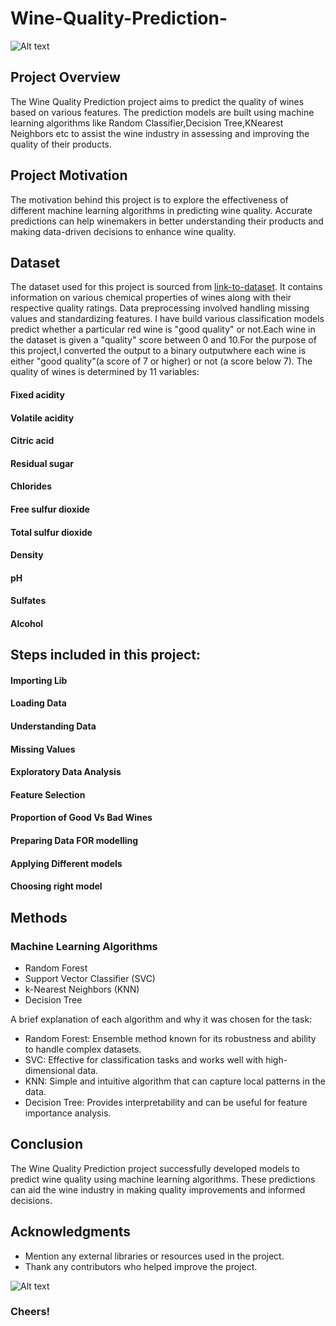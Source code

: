 # Wine-Quality-Prediction-
![Alt text](https://www.thespruceeats.com/thmb/N9TEoqtQz-R9zkjMXM8I530sj30=/1500x0/filters:no_upscale():max_bytes(150000):strip_icc()/red-wine-is-poured-into-a-glass-from-a-bottle--light-background--1153158143-98320451802c485cb6d7b5437c7fd60a.jpg)
 ## Project Overview
The Wine Quality Prediction project aims to predict the quality of wines based on various features. The prediction models are built using machine learning algorithms like Random Classifier,Decision Tree,KNearest Neighbors etc to assist the wine industry in assessing and improving the quality of their products.

## Project Motivation
The motivation behind this project is to explore the effectiveness of different machine learning algorithms in predicting wine quality. Accurate predictions can help winemakers in better understanding their products and making data-driven decisions to enhance wine quality.
## Dataset
The dataset used for this project is sourced from [link-to-dataset](https://www.kaggle.com/datasets/yasserh/wine-quality-dataset). It contains information on various chemical properties of wines along with their respective quality ratings. Data preprocessing involved handling missing values and standardizing features.
I have build various classification models predict whether a particular red wine is "good quality" or not.Each wine in the dataset is given a "quality" score between 0 and 10.For the purpose of this project,I converted the output to a binary outputwhere each wine is either "good quality"(a score of 7 or higher) or not (a score below 7).
The quality of wines is determined by 11 variables:

#### Fixed acidity
#### Volatile acidity
 #### Citric acid
#### Residual sugar
#### Chlorides
#### Free sulfur dioxide
 #### Total sulfur dioxide
#### Density
 #### pH
#### Sulfates
 #### Alcohol
## Steps included in this project:
#### Importing Lib
#### Loading Data
#### Understanding Data
#### Missing Values
#### Exploratory Data Analysis
#### Feature Selection
#### Proportion of Good Vs Bad Wines
#### Preparing Data FOR modelling
#### Applying Different models
#### Choosing right model

## Methods
### Machine Learning Algorithms
- Random Forest
- Support Vector Classifier (SVC)
- k-Nearest Neighbors (KNN)
- Decision Tree


A brief explanation of each algorithm and why it was chosen for the task:
- Random Forest: Ensemble method known for its robustness and ability to handle complex datasets.
- SVC: Effective for classification tasks and works well with high-dimensional data.
- KNN: Simple and intuitive algorithm that can capture local patterns in the data.
- Decision Tree: Provides interpretability and can be useful for feature importance analysis.
## Conclusion
The Wine Quality Prediction project successfully developed models to predict wine quality using machine learning algorithms. These predictions can aid the wine industry in making quality improvements and informed decisions.

## Acknowledgments
- Mention any external libraries or resources used in the project.
- Thank any contributors who helped improve the project.

![Alt text](https://media.istockphoto.com/id/160836693/photo/celebration.jpg?s=170667a&w=is&k=20&c=lUE_R-Exs1fgpyr4mZeiQYIeZBTGexWJyUfzzfPd8UU=)
### Cheers!
